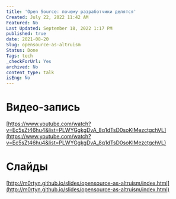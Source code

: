 ```yaml
---
title: 'Open Source: почему разработчики делятся'
Created: July 22, 2022 11:42 AM
Featured: No
Last Updated: September 18, 2022 1:17 PM
published: true
date: 2021-08-20
Slug: opensource-as-altruism
Status: Done
Tags: tech
_checkForUrl: Yes
archived: No
content_type: talk
isEng: No
---
```


# Видео-запись

[https://www.youtube.com/watch?v=Ec5sZt46hu4&list=PLWYGgkgDvA_8q1dTsD0soKIMezctgchVL](https://www.youtube.com/watch?v=Ec5sZt46hu4&list=PLWYGgkgDvA_8q1dTsD0soKIMezctgchVL)

# Слайды

[http://m0rtyn.github.io/slides/opensource-as-altruism/index.html](http://m0rtyn.github.io/slides/opensource-as-altruism/index.html)